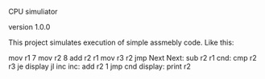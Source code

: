 
CPU simuliator

version 1.0.0

This project simulates execution of simple assmebly code.
Like this:

mov r1 7
mov r2 8
add r2 r1
mov r3 r2
jmp Next
Next:
sub r2 r1
cnd:
cmp r2 r3
je display
jl inc
inc:
add r2 1
jmp cnd
display:
print r2

